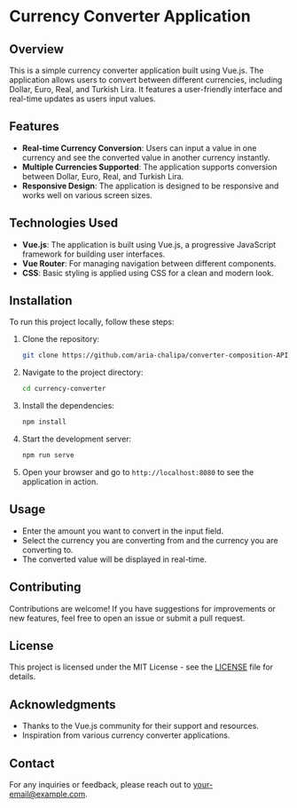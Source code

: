 # Currency Converter Application

## Overview
This is a simple currency converter application built using Vue.js. The application allows users to convert between different currencies, including Dollar, Euro, Real, and Turkish Lira. It features a user-friendly interface and real-time updates as users input values.

## Features
- **Real-time Currency Conversion**: Users can input a value in one currency and see the converted value in another currency instantly.
- **Multiple Currencies Supported**: The application supports conversion between Dollar, Euro, Real, and Turkish Lira.
- **Responsive Design**: The application is designed to be responsive and works well on various screen sizes.

## Technologies Used
- **Vue.js**: The application is built using Vue.js, a progressive JavaScript framework for building user interfaces.
- **Vue Router**: For managing navigation between different components.
- **CSS**: Basic styling is applied using CSS for a clean and modern look.

## Installation
To run this project locally, follow these steps:

1. Clone the repository:
   ```bash
   git clone https://github.com/aria-chalipa/converter-composition-API.git
   ```

2. Navigate to the project directory:
   ```bash
   cd currency-converter
   ```

3. Install the dependencies:
   ```bash
   npm install
   ```

4. Start the development server:
   ```bash
   npm run serve
   ```

5. Open your browser and go to `http://localhost:8080` to see the application in action.

## Usage
- Enter the amount you want to convert in the input field.
- Select the currency you are converting from and the currency you are converting to.
- The converted value will be displayed in real-time.

## Contributing
Contributions are welcome! If you have suggestions for improvements or new features, feel free to open an issue or submit a pull request.

## License
This project is licensed under the MIT License - see the [LICENSE](LICENSE) file for details.

## Acknowledgments
- Thanks to the Vue.js community for their support and resources.
- Inspiration from various currency converter applications.

## Contact
For any inquiries or feedback, please reach out to [your-email@example.com](mailto:aria.chalipa.2002@gmail.com).

